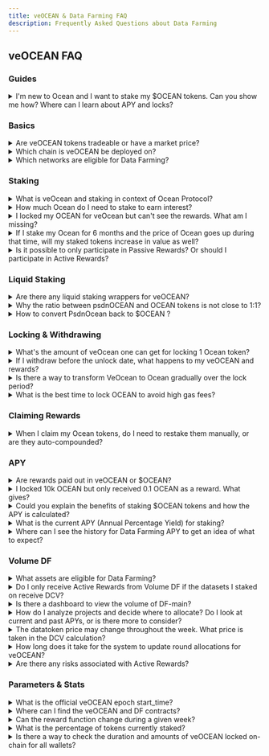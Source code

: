 ```yaml
---
title: veOCEAN & Data Farming FAQ
description: Frequently Asked Questions about Data Farming
---
```

## veOCEAN FAQ

### Guides
<details>

<summary>I'm new to Ocean and I want to stake my $OCEAN tokens. Can you show me how? Where can I learn about APY and locks?</summary>

Absolutely, we've adopted the voting escrowed system from Curve Finance (veCRV) and created veOCEAN.

veOCEAN lets you lock $OCEAN to receive veOCEAN. You then automatically access Passive Rewards via Data Farming while learning more about Active Rewards. Here are some handy resources to help you get started:
1. [Tutorial](user-guides/how-to-volumedf.md)
2. [Estimate your APY](user-guides/how-to-estimate-apy.md)

By exploring these links, you'll get step-by-step guidance and insights into maximizing your rewards with veOCEAN.

We cannot offer guidance as how to allocate your voting power, that's your decision.
  
</details>

### Basics
<details>

<summary>Are veOCEAN tokens tradeable or have a market price?</summary>

No. They cannot be traded, transferred, or sold. ⁣
⁣
You can delegate veOCEAN to others in order to facilitate farming, however, you need to understand how this works. ⁣To learn more [please read the docs](user-guides/how-to-delegate.md). ⁣
</details>

<details>

<summary>Which chain is veOCEAN be deployed on?</summary>

[veOCEAN & DF](https://github.com/oceanprotocol/contracts/tree/main/contracts/ve) core contracts are deployed on Ethereum mainnet.

</details>

<details>

<summary>Which networks are eligible for Data Farming?</summary>

You participate by default in Passive Rewards when you lock $OCEAN on Ethereum Mainnet.

Data assets for Volume DF may be published in any network where Ocean’s deployed in production: Eth Mainnet, Polygon, BSC, and more.

You can find a list of [all supported chains here](networks/README.md).

</details>

### Staking

<details>

<summary>What is veOcean and staking in context of Ocean Protocol? </summary>

[veOCEAN](df-veocean.md) (vote-escrowed OCEAN) is a special token in the Ocean Protocol ecosystem. Users can obtain veOCEAN by Locking their OCEAN tokens for a specific period of time. Their OCEAN cannot be accessed during this time as a sign of conviction that lets them engage with the network. Longer lock periods for veOCEAN typically yield higher rewards.
You can lock your Ocean Token at - [df.oceandao.org](https://df.oceandao.org)

</details>

<details>

<summary>How much Ocean do I need to stake to earn interest?</summary>

There is no minimum amount. The rewards will depend on the amount you lock.
You will get passive rewards by default when you lock tokens. On top of that, you can get active rewards if you actively participate in the program. Here are some [resources](user-guides/how-to-veocean.md).

</details>

<details>

<Summary>I locked my OCEAN for veOcean but can't see the rewards. What am I missing?</Summary>

Please hang in there and stay patient, as it can take almost two weeks to receive your first reward. 😊
  
</details>

<details>

<summary>If I stake my Ocean for 6 months and the price of Ocean goes up during that time, will my staked tokens increase in value as well?</summary>

Yes. When you lock Ocean tokens, you'll receive them back at the end of the lock-up period. If the value increases during this time, your Ocean tokens will appreciate in worth. The same principle applies in reverse if the value decreases

</details>

<details>

<summary>Is it possible to only participate in Passive Rewards? Or should I participate in Active Rewards?</summary>

You participate by default in Passive Rewards when you lock $OCEAN.  

But to maximize your rewards, you will also need to engage in Active Rewards.  

It's worth noting that active staking does come with associated costs, such as gas fees which you will need to cover.  

More information about [APYs](user-guides/how-to-estimate-apy).  
  
</details>

### Liquid Staking
<details>

<summary>Are there any liquid staking wrappers for veOCEAN?</summary>

You can also earn active staking rewards by assigning your veOCEAN directly on datasets or through a proxy ([psdnOCEAN](https://docs.h2odata.xyz/protocol-overview/psdnocean-veocean-liquid-staking)), which deploys your veOCEAN at no risk, in order to gain a share of active rewards.

</details>

<details>

<summary>Why the ratio between psdnOCEAN and OCEAN tokens is not close to 1:1?</summary>

The ratio stands at 80% to 20%, creating an imbalanced pool that minimizes price fluctuations. You might find this [resource](https://blog.oceanprotocol.com/psdnocean-the-first-liquid-staking-wrapper-by-the-h2o-team-is-now-live-a3330e15fa5c) valuable.

</details>

<details>

<Summary> How to convert PsdnOcean back to $OCEAN ?</Summary>

You can convert psdnOCEAN back to $OCEAN using the Balancer AMM liquidity [pool](https://app.balancer.fi/#/ethereum/pool/0xf8c4cd95c7496cb7c8d97202cf7e5b8da2204c2b00020000000000000000039e).

[Price information](https://www.geckoterminal.com/eth/pools/0xf8c4cd95c7496cb7c8d97202cf7e5b8da2204c2b) for psdnOCEAN.

</details>

### Locking & Withdrawing

<details>

<summary>What's the amount of veOcean one can get for locking 1 Ocean token?</summary>

1 veOCEAN if you lock for 4 years. Learn more about VeOCEAN [here](df-veocean.md).
  
</details>

<details>

<summary>If I withdraw before the unlock date, what happens to my veOCEAN and rewards?</summary>

You can't withdraw before the [unlock date](df-veocean.md).

</details>

<details>

<summary>Is there a way to transform VeOcean to Ocean gradually over the lock period?</summary>

No, you can't convert your VeOcean to Ocean during the lock period. When the lock period concludes, you gain access to all your locked Ocean tokens.  

To learn more about VeOcean, check out this [resource](df-veocean).
  
</details>

<details>

<summary>What is the best time to lock OCEAN to avoid high gas fees?</summary>

When [gas](https://www.useweb3.xyz/gas) is cheap. 

</details>

### Claiming Rewards

<details>

<summary>When I claim my Ocean tokens, do I need to restake them manually, or are they auto-compounded?</summary>

They are not auto-compounded.

They can be claimed/redeposited whenever you want. If you don't claim, they just stack up. There is no loss.
  
</details>

### APY

<details>

<summary>Are rewards paid out in veOCEAN or $OCEAN?</summary>

All rewards in Data Farming are paid out in $OCEAN and can be claimed at the every epoch.

</details>

<details>

<summary>I locked 10k OCEAN but only received 0.1 OCEAN as a reward. What gives? </summary>

If you've locked 10,000 OCEAN for a short period, it's possible to see a near-0% APY. 

To boost your APY, consider locking your OCEAN for a more extended period. It's not only about the amount you lock but also **the duration of the lock that matters most**. Longer lock periods yield more significant results. You can find further insights in this [document](user-guides/how-to-estimate-apy).

</details>

<details>

<summary>Could you explain the benefits of staking $OCEAN tokens and how the APY is calculated?</summary>

Yes, You can find the details in these resources.⁣
1. [Benefits](df-veocean).
2. [Passive Rewards](df-intro).
3. [Emissions & APYs](df-emissions-apys).
  
</details>

<details>

<summary>What is the current APY (Annual Percentage Yield) for staking?</summary>

The APY is highly dependent on the locked amount and more importantly on the locking period. Please see the [Estimate your APY](user-guides/how-to-estimate-apy) guide.

</details>

<details>

<summary>Where can I see the history for Data Farming APY to get an idea of what to expect?</summary>

Just, visit the Data Farming website and scroll down to the [Data Farming History](https://df.oceandao.org/activerewards) section.
  
</details>

### Volume DF

<details>

<summary>What assets are eligible for Data Farming?</summary>

The data asset may be of any type — dataset (for static URIs), algorithm for Compute-to-Data, or any other Datatoken token-gated system. The data asset may be fixed price or free price. You can find more details in the [DF Background page](df-volumedf.md#assets-that-qualify-for-data-farming)

</details>

<details>

<summary>Do I only receive Active Rewards from Volume DF if the datasets I staked on receive DCV?</summary>

Yes, you will receive [Active Rewards from Volume DF](df-intro#what-are-active-rewards) if the assets you've curated have Data consume Volume(DCV). ⁣

</details>

<details>

<summary>Is there a dashboard to view the volume of DF-main?</summary>

Yes

[DF Dashboard](https://df.oceandao.org/datafarming) (per round).
[Autobot](https://autobotocean.com/volumes) (historical).

</details>

<details>

<summary>How do I analyze projects and decide where to allocate? Do I look at current and past APYs, or is there more to consider? </summary>

Curators can select datasets to stake on based on several factors such as publisher reputation, number of previous consumes of the dataset, ratings, and comments of others.

We provide an overview into many of these stats inside the [Volume DF page](https://df.oceandao.org/volume-df) in the Data Farming dApp.

</details>

<details>

<summary>The datatoken price may change throughout the week. What price is taken in the DCV calculation?</summary>

The price is taken at the same time as each consume. E.g. if a data asset has three consumes, where the price was 1 OCEAN when the first consume happened, and the price was 10 OCEAN when the other consumes happened, then the total DCV for the asset is 1 + 10 + 10 = 21.

</details>

<details>

<summary>How long does it take for the system to update round allocations for veOCEAN?</summary>

Allocations happen instantly.

However, your voting power is counted progressively throughout the week and requires you to keep your veOCEAn allocated on datasets for it to work.

</details>

<details>

<summary>Are there any risks associated with Active Rewards?</summary>

When it comes to active staking, you aren't exposed to additional risks. Your veOCEAN tokens remain securely locked, and your role is to curate datasets by allocating them.

As with any system, inherent risks exist. In terms of the liquidity you provide, rest assured that we have implemented battle-tested contracts, protecting assets worth billions, including veCRV. With this model, there is no liquidity risk, and you are shielded from losing your OCEAN due to Impermanent Loss (IL); your OCEAN tokens are held securely in lock.

More info [here](user-guides/how-to-volumedf.md).

</details>

### Parameters & Stats
<details>

<summary>What is the official veOCEAN epoch start_time?</summary>

veFeeDistributor has a start\_time of 1663804800 (Thu Sep 22 2022 00:00:00).

</details>

<details>

<summary>Where can I find the veOCEAN and DF contracts?</summary>

They are deployed on the Ethereum mainnet, alongside other Ocean contract deployments. You can find the [full list of contracts here](https://github.com/oceanprotocol/contracts/blob/main/addresses/address.json).

</details>

<details>

<summary>Can the reward function change during a given week?</summary>

No. At the beginning of a new DF round (DF1, DF2, etc.), rules are laid out, either implicitly if no change from the previous round, or explicitly in a blog post if there are new rules. This is: reward function, bounds, etc. Then teams stake, buy data, consume, etc. LPs are given DF rewards based on staking, DCV, etc. at the end of the week. Overall cycle time is one week.

Caveat: it’s no at least in theory! Sometimes there may be tweaks if there is community consensus or a bug.

</details>

<details>

<summary>What is the percentage of tokens currently staked?</summary>

You can find the statistics for the number of locked tokens [here](https://autobotocean.com/veOcean). As of September 2023, there are approximately 700 million Ocean tokens in circulation, out of which approximately 30 million have been locked. ⁣

</details>

<details>

<summary>Is there a way to check the duration and amounts of veOCEAN locked on-chain for all wallets?</summary>

Yes, this information is available. Indeed, there is a technical aspect involved. You'll need to have some technical knowledge because you'll be required to query our subgraph. You can find a working example of how to get the list of holders [in our subgraph documentation](../developers/subgraph/get-veocean-stats#get-the-veocean-holders-list). Feel free to run the script by clicking on the "run" button.
  
</details>